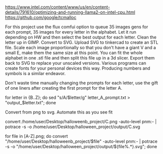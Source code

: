 https://www.intel.com/content/www/us/en/content-details/791610/optimizing-and-running-llama2-on-intel-cpu.html
https://github.com/google/tcmalloc

For this project use the flux comfui option to queue 35 images gens for each prompt, 35 images for every letter in the alphabet. Let it run depending on HW and then select the best output for each letter. Clean the letter up in GIMP. Convert to SVG. Upload SVG to tinkercad to create an STL file. Scale each image proportionally so that you don't have a giant V and a small E, make them the same size at this point. You can fit the whole alphabet in one .stl file and then split this file up in a 3d slicer. Export them back to SVG to replace your unscaled versions. Various programs can create fonts for your personal devices this way. Producing numbers and symbols is a similar endeavor. 

Don't waste time manually changing the prompts for each letter, use the gift of one liners after creating the first prompt for the letter A.

for letter in {B..Z}; do sed "s/A/$letter/g" letter_A_prompt.txt > "output_$letter.txt"; done

Convert from png to svg. Automate this as you see fit

convert /home/user/Desktop/halloweenb_project/C.png -auto-level pnm:- | potrace -s -o /home/user/Desktop/halloween_project/output/C.svg


for file in [A-Z].png; do convert "/home/user/Desktop/halloweenb_project/$file" -auto-level pnm:- | potrace -s -o "/home/user/Desktop/halloween_project/output/${file%.*}.svg"; done
